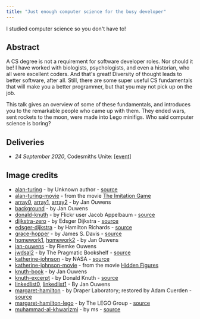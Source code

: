 ```yaml
---
title: "Just enough computer science for the busy developer"
---
```

I studied computer science so you don't have to!

## Abstract
A CS degree is not a requirement for software developer roles. Nor should it be! I have worked with biologists, psychologists, and even a historian, who all were excellent coders. And that's great! Diversity of thought leads to better software, after all. Still, there are some super useful CS fundamentals that will make you a better programmer, but that you may not pick up on the job.

This talk gives an overview of some of these fundamentals, and introduces you to the remarkable people who came up with them. They ended wars, sent rockets to the moon, were made into Lego minifigs. Who said computer science is boring?

## Deliveries
* _24 September 2020_, Codesmiths Unite: [[event](https://codesmithsunite.nl/)]

## Image credits
* [alan-turing](images/alan-turing.jpg) - by Unknown author - [source](https://commons.wikimedia.org/w/index.php?curid=22828488)
* [alan-turing-movie](images/alan-turing-movie.jpg) - from the movie [The Imitation Game](https://www.imdb.com/title/tt2084970/?ref_=fn_al_tt_1)
* [array0](images/array0.jpg), [array1](images/array1.jpg), [array2](images/array2.jpg) - by Jan Ouwens
* [background](images/background.png) - by Jan Ouwens
* [donald-knuth](images/donald-knuth.jpg) - by Flickr user Jacob Appelbaum - [source](https://commons.wikimedia.org/w/index.php?curid=1303242)
* [dijkstra-zero](images/dijkstra-zero.png) - by Edsger Dijkstra - [source](http://www.cs.utexas.edu/users/EWD/ewd08xx/EWD831.PDF)
* [edsger-dijkstra](images/edsger-dijkstra.jpg) - by Hamilton Richards - [source](https://commons.wikimedia.org/w/index.php?curid=4204157)
* [grace-hopper](images/grace-hopper.jpg) - by James S. Davis - [source](https://commons.wikimedia.org/w/index.php?curid=12421475)
* [homework1](images/homework1.jpg), [homework2](images/homework2.jpg) - by Jan Ouwens
* [jan-ouwens](images/jan-ouwens.jpg) - by Riemke Ouwens
* [jwdsal2](images/jwdsal2.jpg) - by The Pragmatic Bookshelf - [source](https://pragprog.com/titles/jwdsal2/)
* [katherine-johnson](images/katherine-johnson.jpg) - by NASA - [source](https://commons.wikimedia.org/w/index.php?curid=57372693)
* [katherine-johnson-movie](images/katherine-johnson-movie.jpg) - from the movie [Hidden Figures](https://www.imdb.com/title/tt4846340/?ref_=fn_al_tt_1)
* [knuth-book](images/knuth-book.jpg) - by Jan Ouwens
* [knuth-excerpt](images/knuth-excerpt.jpg) - by Donald Knuth - [source](https://www-cs-faculty.stanford.edu/~knuth/taocp.html)
* [linkedlist0](images/linkedlist0.jpg), [linkedlist1](images/linkedlist1.jpg) - By Jan Ouwens
* [margaret-hamilton](images/margaret-hamilton.jpg) - by Draper Laboratory; restored by Adam Cuerden - [source](https://commons.wikimedia.org/w/index.php?curid=59655977)
* [margaret-hamilton-lego](images/margaret-hamilton-lego.jpg) - by The LEGO Group - [source](https://www.lego.com/en-nl/product/women-of-nasa-21312)
* [muhammad-al-khwarizmi](images/muhammad-al-khwarizmi.png) - by ms - [source](https://commons.wikimedia.org/w/index.php?curid=29993331)


